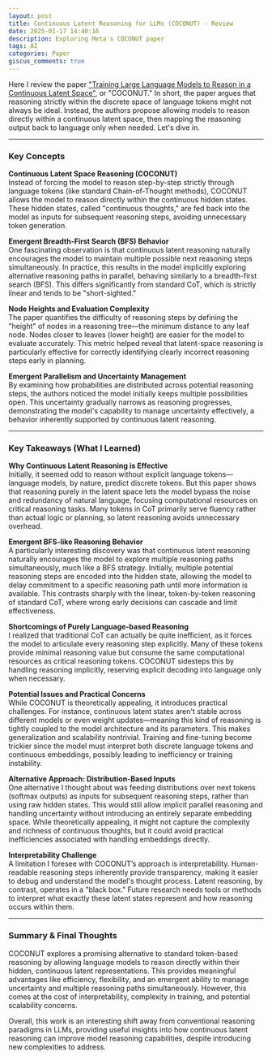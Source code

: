 ```yaml
---
layout: post
title: Continuous Latent Reasoning for LLMs (COCONUT) - Review
date: 2025-01-17 14:40:16
description: Exploring Meta's COCONUT paper
tags: AI
categories: Paper
giscus_comments: true
---
```


Here I review the paper ["Training Large Language Models to Reason in a Continuous Latent Space"](https://arxiv.org/abs/2412.06769), or "COCONUT." In short, the paper argues that reasoning strictly within the discrete space of language tokens might not always be ideal. Instead, the authors propose allowing models to reason directly within a continuous latent space, then mapping the reasoning output back to language only when needed. Let's dive in.

---

### Key Concepts

**Continuous Latent Space Reasoning (COCONUT)**  
Instead of forcing the model to reason step-by-step strictly through language tokens (like standard Chain-of-Thought methods), COCONUT allows the model to reason directly within the continuous hidden states. These hidden states, called "continuous thoughts," are fed back into the model as inputs for subsequent reasoning steps, avoiding unnecessary token generation.

**Emergent Breadth-First Search (BFS) Behavior**  
One fascinating observation is that continuous latent reasoning naturally encourages the model to maintain multiple possible next reasoning steps simultaneously. In practice, this results in the model implicitly exploring alternative reasoning paths in parallel, behaving similarly to a breadth-first search (BFS). This differs significantly from standard CoT, which is strictly linear and tends to be "short-sighted."

**Node Heights and Evaluation Complexity**  
The paper quantifies the difficulty of reasoning steps by defining the "height" of nodes in a reasoning tree—the minimum distance to any leaf node. Nodes closer to leaves (lower height) are easier for the model to evaluate accurately. This metric helped reveal that latent-space reasoning is particularly effective for correctly identifying clearly incorrect reasoning steps early in planning.

**Emergent Parallelism and Uncertainty Management**  
By examining how probabilities are distributed across potential reasoning steps, the authors noticed the model initially keeps multiple possibilities open. This uncertainty gradually narrows as reasoning progresses, demonstrating the model's capability to manage uncertainty effectively, a behavior inherently supported by continuous latent reasoning.

---

### Key Takeaways (What I Learned)

**Why Continuous Latent Reasoning is Effective**  
Initially, it seemed odd to reason without explicit language tokens—language models, by nature, predict discrete tokens. But this paper shows that reasoning purely in the latent space lets the model bypass the noise and redundancy of natural language, focusing computational resources on critical reasoning tasks. Many tokens in CoT primarily serve fluency rather than actual logic or planning, so latent reasoning avoids unnecessary overhead.

**Emergent BFS-like Reasoning Behavior**  
A particularly interesting discovery was that continuous latent reasoning naturally encourages the model to explore multiple reasoning paths simultaneously, much like a BFS strategy. Initially, multiple potential reasoning steps are encoded into the hidden state, allowing the model to delay commitment to a specific reasoning path until more information is available. This contrasts sharply with the linear, token-by-token reasoning of standard CoT, where wrong early decisions can cascade and limit effectiveness.

**Shortcomings of Purely Language-based Reasoning**  
I realized that traditional CoT can actually be quite inefficient, as it forces the model to articulate every reasoning step explicitly. Many of these tokens provide minimal reasoning value but consume the same computational resources as critical reasoning tokens. COCONUT sidesteps this by handling reasoning implicitly, reserving explicit decoding into language only when necessary.

**Potential Issues and Practical Concerns**  
While COCONUT is theoretically appealing, it introduces practical challenges. For instance, continuous latent states aren't stable across different models or even weight updates—meaning this kind of reasoning is tightly coupled to the model architecture and its parameters. This makes generalization and scalability nontrivial. Training and fine-tuning become trickier since the model must interpret both discrete language tokens and continuous embeddings, possibly leading to inefficiency or training instability.

**Alternative Approach: Distribution-Based Inputs**  
One alternative I thought about was feeding distributions over next tokens (softmax outputs) as inputs for subsequent reasoning steps, rather than using raw hidden states. This would still allow implicit parallel reasoning and handling uncertainty without introducing an entirely separate embedding space. While theoretically appealing, it might not capture the complexity and richness of continuous thoughts, but it could avoid practical inefficiencies associated with handling embeddings directly.

**Interpretability Challenge**  
A limitation I foresee with COCONUT’s approach is interpretability. Human-readable reasoning steps inherently provide transparency, making it easier to debug and understand the model's thought process. Latent reasoning, by contrast, operates in a "black box." Future research needs tools or methods to interpret what exactly these latent states represent and how reasoning occurs within them.

---

### Summary & Final Thoughts
COCONUT explores a promising alternative to standard token-based reasoning by allowing language models to reason directly within their hidden, continuous latent representations. This provides meaningful advantages like efficiency, flexibility, and an emergent ability to manage uncertainty and multiple reasoning paths simultaneously. However, this comes at the cost of interpretability, complexity in training, and potential scalability concerns.

Overall, this work is an interesting shift away from conventional reasoning paradigms in LLMs, providing useful insights into how continuous latent reasoning can improve model reasoning capabilities, despite introducing new complexities to address.